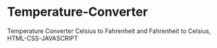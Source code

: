 # Temperature-Converter
Temperature Converter Celsius to Fahrenheit and Fahrenheit to Celsius,
HTML-CSS-JAVASCRIPT
